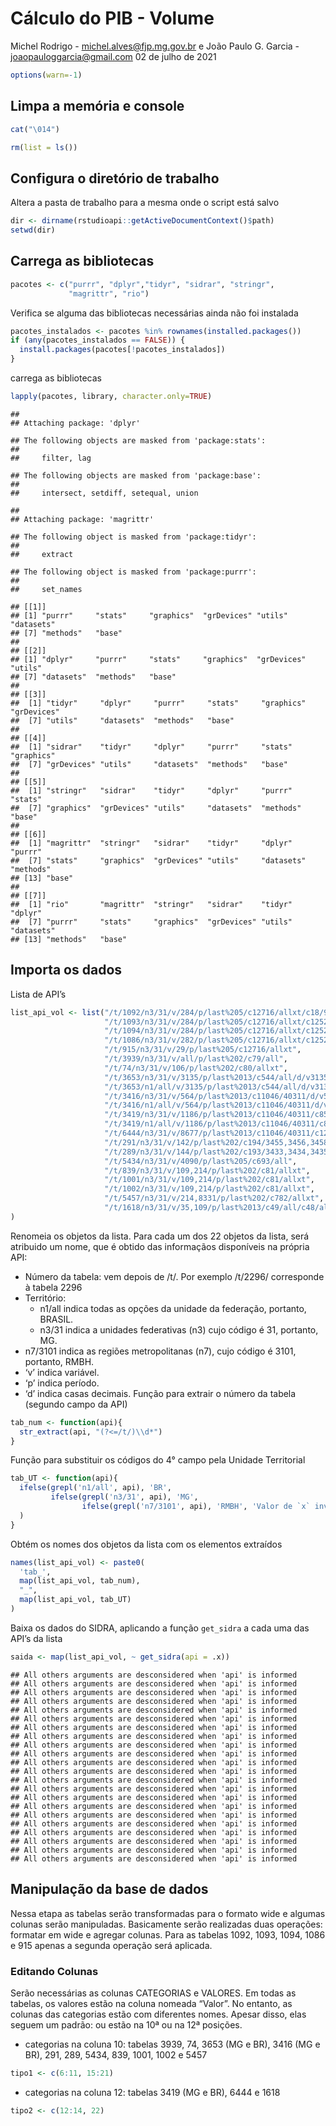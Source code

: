 Cálculo do PIB - Volume
================
Michel Rodrigo - <michel.alves@fjp.mg.gov.br> e João Paulo G. Garcia -
<joaopauloggarcia@gmail.com>
02 de julho de 2021

``` r
options(warn=-1)
```

## Limpa a memória e console

``` r
cat("\014")  
```



``` r
rm(list = ls())
```

## Configura o diretório de trabalho

Altera a pasta de trabalho para a mesma onde o script está salvo

``` r
dir <- dirname(rstudioapi::getActiveDocumentContext()$path)
setwd(dir)
```

## Carrega as bibliotecas

``` r
pacotes <- c("purrr", "dplyr","tidyr", "sidrar", "stringr",            
             "magrittr", "rio")
```

Verifica se alguma das bibliotecas necessárias ainda não foi instalada

``` r
pacotes_instalados <- pacotes %in% rownames(installed.packages())
if (any(pacotes_instalados == FALSE)) {
  install.packages(pacotes[!pacotes_instalados])
}
```

carrega as bibliotecas

``` r
lapply(pacotes, library, character.only=TRUE)
```

    ## 
    ## Attaching package: 'dplyr'

    ## The following objects are masked from 'package:stats':
    ## 
    ##     filter, lag

    ## The following objects are masked from 'package:base':
    ## 
    ##     intersect, setdiff, setequal, union

    ## 
    ## Attaching package: 'magrittr'

    ## The following object is masked from 'package:tidyr':
    ## 
    ##     extract

    ## The following object is masked from 'package:purrr':
    ## 
    ##     set_names

    ## [[1]]
    ## [1] "purrr"     "stats"     "graphics"  "grDevices" "utils"     "datasets" 
    ## [7] "methods"   "base"     
    ## 
    ## [[2]]
    ## [1] "dplyr"     "purrr"     "stats"     "graphics"  "grDevices" "utils"    
    ## [7] "datasets"  "methods"   "base"     
    ## 
    ## [[3]]
    ##  [1] "tidyr"     "dplyr"     "purrr"     "stats"     "graphics"  "grDevices"
    ##  [7] "utils"     "datasets"  "methods"   "base"     
    ## 
    ## [[4]]
    ##  [1] "sidrar"    "tidyr"     "dplyr"     "purrr"     "stats"     "graphics" 
    ##  [7] "grDevices" "utils"     "datasets"  "methods"   "base"     
    ## 
    ## [[5]]
    ##  [1] "stringr"   "sidrar"    "tidyr"     "dplyr"     "purrr"     "stats"    
    ##  [7] "graphics"  "grDevices" "utils"     "datasets"  "methods"   "base"     
    ## 
    ## [[6]]
    ##  [1] "magrittr"  "stringr"   "sidrar"    "tidyr"     "dplyr"     "purrr"    
    ##  [7] "stats"     "graphics"  "grDevices" "utils"     "datasets"  "methods"  
    ## [13] "base"     
    ## 
    ## [[7]]
    ##  [1] "rio"       "magrittr"  "stringr"   "sidrar"    "tidyr"     "dplyr"    
    ##  [7] "purrr"     "stats"     "graphics"  "grDevices" "utils"     "datasets" 
    ## [13] "methods"   "base"

## Importa os dados

Lista de API’s

``` r
list_api_vol <- list("/t/1092/n3/31/v/284/p/last%205/c12716/allxt/c18/992/c12529/118225",
                     "/t/1093/n3/31/v/284/p/last%205/c12716/allxt/c12529/118225",
                     "/t/1094/n3/31/v/284/p/last%205/c12716/allxt/c12529/118225",
                     "/t/1086/n3/31/v/282/p/last%205/c12716/allxt/c12529/118225/d/v282%200",
                     "/t/915/n3/31/v/29/p/last%205/c12716/allxt",
                     "/t/3939/n3/31/v/all/p/last%202/c79/all",
                     "/t/74/n3/31/v/106/p/last%202/c80/allxt",
                     "/t/3653/n3/31/v/3135/p/last%2013/c544/all/d/v3135%201",
                     "/t/3653/n1/all/v/3135/p/last%2013/c544/all/d/v3135%201",
                     "/t/3416/n3/31/v/564/p/last%2013/c11046/40311/d/v564%201",
                     "/t/3416/n1/all/v/564/p/last%2013/c11046/40311/d/v564%201",
                     "/t/3419/n3/31/v/1186/p/last%2013/c11046/40311/c85/all/d/v1186%201",
                     "/t/3419/n1/all/v/1186/p/last%2013/c11046/40311/c85/all/d/v1186%201",
                     "/t/6444/n3/31/v/8677/p/last%2013/c11046/40311/c12355/all/d/v8677%201",
                     "/t/291/n3/31/v/142/p/last%202/c194/3455,3456,3458,3459",
                     "/t/289/n3/31/v/144/p/last%202/c193/3433,3434,3435",
                     "/t/5434/n3/31/v/4090/p/last%205/c693/all",
                     "/t/839/n3/31/v/109,214/p/last%202/c81/allxt",
                     "/t/1001/n3/31/v/109,214/p/last%202/c81/allxt",
                     "/t/1002/n3/31/v/109,214/p/last%202/c81/allxt",
                     "/t/5457/n3/31/v/214,8331/p/last%202/c782/allxt",
                     "/t/1618/n3/31/v/35,109/p/last%2013/c49/all/c48/allxt"
)
```

Renomeia os objetos da lista. Para cada um dos 22 objetos da lista, será
atribuido um nome, que é obtido das informaçãos disponíveis na própria
API:

-   Número da tabela: vem depois de /t/. Por exemplo /t/2296/
    corresponde à tabela 2296
-   Território:
    -   n1/all indica todas as opções da unidade da federação, portanto,
        BRASIL.
    -   n3/31 indica a unidades federativas (n3) cujo código é 31,
        portanto, MG.
-   n7/3101 indica as regiões metropolitanas (n7), cujo código é 3101,
    portanto, RMBH.
-   ‘v’ indica variável.
-   ‘p’ indica período.
-   ‘d’ indica casas decimais. Função para extrair o número da tabela
    (segundo campo da API)

``` r
tab_num <- function(api){              
  str_extract(api, "(?<=/t/)\\d*")                  
}
```

Função para substituir os códigos do 4° campo pela Unidade Territorial

``` r
tab_UT <- function(api){                  
  ifelse(grepl('n1/all', api), 'BR',                                           
         ifelse(grepl('n3/31', api), 'MG',
                ifelse(grepl('n7/3101', api), 'RMBH', 'Valor de `x` inválido'))
  )
}
```

Obtém os nomes dos objetos da lista com os elementos extraídos

``` r
names(list_api_vol) <- paste0(
  'tab_',
  map(list_api_vol, tab_num),
  "_",
  map(list_api_vol, tab_UT)
)
```

Baixa os dados do SIDRA, aplicando a função `get_sidra` a cada uma das
API’s da lista

``` r
saida <- map(list_api_vol, ~ get_sidra(api = .x))
```

    ## All others arguments are desconsidered when 'api' is informed
    ## All others arguments are desconsidered when 'api' is informed
    ## All others arguments are desconsidered when 'api' is informed
    ## All others arguments are desconsidered when 'api' is informed
    ## All others arguments are desconsidered when 'api' is informed
    ## All others arguments are desconsidered when 'api' is informed
    ## All others arguments are desconsidered when 'api' is informed
    ## All others arguments are desconsidered when 'api' is informed
    ## All others arguments are desconsidered when 'api' is informed
    ## All others arguments are desconsidered when 'api' is informed
    ## All others arguments are desconsidered when 'api' is informed
    ## All others arguments are desconsidered when 'api' is informed
    ## All others arguments are desconsidered when 'api' is informed
    ## All others arguments are desconsidered when 'api' is informed
    ## All others arguments are desconsidered when 'api' is informed
    ## All others arguments are desconsidered when 'api' is informed
    ## All others arguments are desconsidered when 'api' is informed
    ## All others arguments are desconsidered when 'api' is informed
    ## All others arguments are desconsidered when 'api' is informed
    ## All others arguments are desconsidered when 'api' is informed
    ## All others arguments are desconsidered when 'api' is informed
    ## All others arguments are desconsidered when 'api' is informed

## Manipulação da base de dados

Nessa etapa as tabelas serão transformadas para o formato wide e algumas
colunas serão manipuladas. Basicamente serão realizadas duas operações:
formatar em wide e agregar colunas. Para as tabelas 1092, 1093, 1094,
1086 e 915 apenas a segunda operação será aplicada.

### Editando Colunas

Serão necessárias as colunas CATEGORIAS e VALORES. Em todas as tabelas,
os valores estão na coluna nomeada “Valor”. No entanto, as colunas das
categorias estão com diferentes nomes. Apesar disso, elas seguem um
padrão: ou estão na 10ª ou na 12ª posições.

-   categorias na coluna 10: tabelas 3939, 74, 3653 (MG e BR), 3416 (MG
    e BR), 291, 289, 5434, 839, 1001, 1002 e 5457

``` r
tipo1 <- c(6:11, 15:21)
```

-   categorias na coluna 12: tabelas 3419 (MG e BR), 6444 e 1618

``` r
tipo2 <- c(12:14, 22)
```
